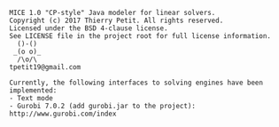 

    MICE 1.0 "CP-style" Java modeler for linear solvers. 
    Copyright (c) 2017 Thierry Petit. All rights reserved. 
    Licensed under the BSD 4-clause license.
    See LICENSE file in the project root for full license information.
      ()-()
     _(o o)_  
      /\o/\
    tpetit19@gmail.com

    Currently, the following interfaces to solving engines have been implemented:
    - Text mode
    - Gurobi 7.0.2 (add gurobi.jar to the project): http://www.gurobi.com/index 
 
